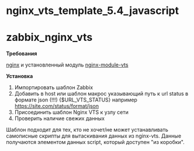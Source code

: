 # nginx_vts_template_5.4_javascript
# zabbix_nginx_vts

**Требования**

[nginx](https://nginx.org/ru/) и установленный модуль [nginx-module-vts](https://github.com/vozlt/nginx-module-vts)

**Установка**

 1. Импортировать шаблон Zabbix
 2. Добавить в host или шаблон макрос указывающий путь к url status  в формате json (!!!)
 {$URL_VTS_STATUS} например https://site.com/status/format/json
 3. Присоединить шаблон Nginx VTS к узлу сети
 4. Проверить наличие свежих данных

Шаблон подходит для тех, кто не хочет/не может устанавливать самописные скрипты для вытаскивания данных из nginx-vts.
Данные получаются элементом данных script, который доступен "из коробки".
